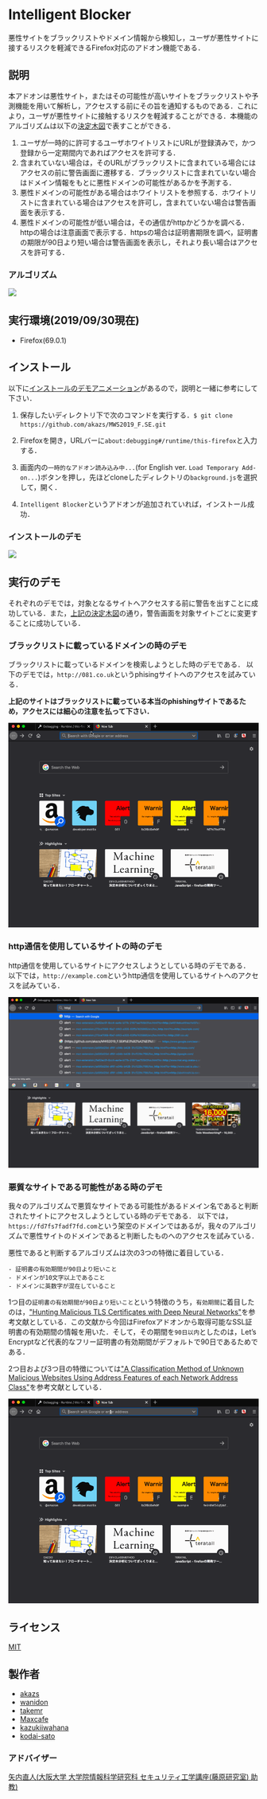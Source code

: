 # Intelligent Blocker

悪性サイトをブラックリストやドメイン情報から検知し，ユーザが悪性サイトに接するリスクを軽減できるFirefox対応のアドオン機能である．

## 説明

本アドオンは悪性サイト，またはその可能性が高いサイトをブラックリストや予測機能を用いて解析し，アクセスする前にその旨を通知するものである．これにより，ユーザが悪性サイトに接触するリスクを軽減することができる．本機能のアルゴリズムは以下の[決定木図](https://github.com/akazs/MWS2019_F.SE#%E3%82%A2%E3%83%AB%E3%82%B4%E3%83%AA%E3%82%BA%E3%83%A0)で表すことができる．

1. ユーザが一時的に許可するユーザホワイトリストにURLが登録済みで，かつ登録から一定期間内であればアクセスを許可する．
1. 含まれていない場合は，そのURLがブラックリストに含まれている場合にはアクセスの前に警告画面に遷移する．ブラックリストに含まれていない場合はドメイン情報をもとに悪性ドメインの可能性があるかを予測する．
1. 悪性ドメインの可能性がある場合はホワイトリストを参照する．ホワイトリストに含まれている場合はアクセスを許可し，含まれていない場合は警告画面を表示する．
1. 悪性ドメインの可能性が低い場合は，その通信がhttpかどうかを調べる．httpの場合は注意画面で表示する．httpsの場合は証明書期限を調べ，証明書の期限が90日より短い場合は警告画面を表示し，それより長い場合はアクセスを許可する．

### アルゴリズム
![][algorithm]

[algorithm]:https://github.com/akazs/MWS2019_F.SE/blob/master/algorithm.png

## 実行環境(2019/09/30現在)

- Firefox(69.0.1)

## インストール

以下に[インストールのデモアニメーション](https://github.com/akazs/MWS2019_F.SE#%E3%82%A4%E3%83%B3%E3%82%B9%E3%83%88%E3%83%BC%E3%83%AB%E3%81%AE%E3%83%87%E3%83%A2)があるので，説明と一緒に参考にして下さい．

1. 保存したいディレクトリ下で次のコマンドを実行する．`$ git clone https://github.com/akazs/MWS2019_F.SE.git`

1. Firefoxを開き，URLバーに`about:debugging#/runtime/this-firefox`と入力する．

1. 画面内の`一時的なアドオン読み込み中...`(for English ver. `Load Temporary Add-on...`)ボタンを押し，先ほどcloneしたディレクトリの`background.js`を選択して，開く．

1. `Intelligent Blocker`というアドオンが追加されていれば，インストール成功．

### インストールのデモ
![][install_demo]

[install_demo]:https://github.com/akazs/MWS2019_F.SE/blob/master/install_demo.gif

## 実行のデモ

それぞれのデモでは，対象となるサイトへアクセスする前に警告を出すことに成功している．また，[上記の決定木図](https://github.com/akazs/MWS2019_F.SE#%E3%82%A2%E3%83%AB%E3%82%B4%E3%83%AA%E3%82%BA%E3%83%A0)の通り，警告画面を対象サイトごとに変更することに成功している．

### ブラックリストに載っているドメインの時のデモ

ブラックリストに載っているドメインを検索しようとした時のデモである．
以下のデモでは，`http://081.co.uk`というphisingサイトへのアクセスを試みている．

 **上記のサイトはブラックリストに載っている本当のphishingサイトであるため，アクセスには細心の注意を払って下さい．**

![](https://github.com/akazs/MWS2019_F.SE/blob/master/blacklist_demo.gif)

### http通信を使用しているサイトの時のデモ

http通信を使用しているサイトにアクセスしようとしている時のデモである．
以下では，`http://example.com`というhttp通信を使用しているサイトへのアクセスを試みている．

![](https://github.com/akazs/MWS2019_F.SE/blob/master/http_demo.gif)

### 悪質なサイトである可能性がある時のデモ

我々のアルゴリズムで悪質なサイトである可能性があるドメイン名であると判断されたサイトにアクセスしようとしている時のデモである．
以下では，`https://fd7fs7fadf7fd.com`という架空のドメインではあるが，我々のアルゴリズムで悪性サイトのドメインであると判断したものへのアクセスを試みている．

悪性であると判断するアルゴリズムは次の3つの特徴に着目している．
```
- 証明書の有効期間が90日より短いこと
- ドメインが10文字以上であること
- ドメインに英数字が混在していること
```
1つ目の`証明書の有効期間が90日より短いこと`という特徴のうち，`有効期間`に着目したのは，["Hunting Malicious TLS Certificates with Deep Neural Networks"](https://dl.acm.org/citation.cfm?doid=3270101.3270105)を参考文献としている．この文献から今回はFirefoxアドオンから取得可能なSSL証明書の有効期間の情報を用いた．そして，その期間を`90日以内`としたのは，Let’s Encryptなど代表的なフリー証明書の有効期間がデフォルトで90日であるためである．

2つ目および3つ目の特徴については["A Classification Method of Unknown Malicious Websites
Using Address Features of each Network Address Class"](https://www.y-nakamr.net/research/ic/iwin2017kanazawa.pdf)を参考文献としている．

![](https://github.com/akazs/MWS2019_F.SE/blob/master/predict_demo.gif)

## ライセンス

[MIT](https://github.com/tcnksm/tool/blob/master/LICENCE)

## 製作者

- [akazs](https://github.com/akazs)
- [wanidon](https://github.com/wanidon)
- [takemr](https://github.com/takemr)
- [Maxcafe](https://github.com/Maxcafe)
- [kazukiiwahana](https://github.com/kazukiiwahana)
- [kodai-sato](https://github.com/kodai-sato)

### アドバイザー

[矢内直人(大阪大学 大学院情報科学研究科 セキュリティ工学講座(藤原研究室) 助教)](http://www-infosec.ist.osaka-u.ac.jp/~yanai/)

